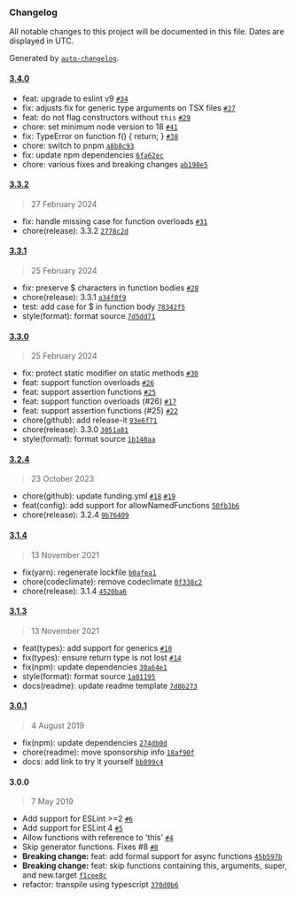 ### Changelog

All notable changes to this project will be documented in this file. Dates are displayed in UTC.

Generated by [`auto-changelog`](https://github.com/CookPete/auto-changelog).

#### [3.4.0](https://github.com/JamieMason/eslint-plugin-prefer-arrow-functions/compare/3.3.2...3.4.0)

- feat: upgrade to eslint v9 [`#34`](https://github.com/JamieMason/eslint-plugin-prefer-arrow-functions/issues/34)
- fix: adjusts fix for generic type arguments on TSX files [`#27`](https://github.com/JamieMason/eslint-plugin-prefer-arrow-functions/issues/27)
- feat: do not flag constructors without `this` [`#29`](https://github.com/JamieMason/eslint-plugin-prefer-arrow-functions/issues/29)
- chore: set minimum node version to 18 [`#41`](https://github.com/JamieMason/eslint-plugin-prefer-arrow-functions/issues/41)
- fix: TypeError on function f() { return; } [`#38`](https://github.com/JamieMason/eslint-plugin-prefer-arrow-functions/issues/38)
- chore: switch to pnpm [`a8b8c93`](https://github.com/JamieMason/eslint-plugin-prefer-arrow-functions/commit/a8b8c939649d8310b17d104d51fa4b4f73c1235e)
- fix: update npm dependencies [`6fa62ec`](https://github.com/JamieMason/eslint-plugin-prefer-arrow-functions/commit/6fa62ec02d27bfdacabdb75dd06b203d4802753a)
- chore: various fixes and breaking changes [`ab198e5`](https://github.com/JamieMason/eslint-plugin-prefer-arrow-functions/commit/ab198e53b553669a23eeea9f1f14d8e86c603e4a)

#### [3.3.2](https://github.com/JamieMason/eslint-plugin-prefer-arrow-functions/compare/3.3.1...3.3.2)

> 27 February 2024

- fix: handle missing case for function overloads [`#31`](https://github.com/JamieMason/eslint-plugin-prefer-arrow-functions/pull/31)
- chore(release): 3.3.2 [`2778c2d`](https://github.com/JamieMason/eslint-plugin-prefer-arrow-functions/commit/2778c2d289c9e0db6d42dafd26e761c50d306a15)

#### [3.3.1](https://github.com/JamieMason/eslint-plugin-prefer-arrow-functions/compare/3.3.0...3.3.1)

> 25 February 2024

- fix: preserve $ characters in function bodies [`#28`](https://github.com/JamieMason/eslint-plugin-prefer-arrow-functions/issues/28)
- chore(release): 3.3.1 [`a34f8f9`](https://github.com/JamieMason/eslint-plugin-prefer-arrow-functions/commit/a34f8f9f53ce9a3c09603c80968cefdb9ae9b060)
- test: add case for $ in function body [`78342f5`](https://github.com/JamieMason/eslint-plugin-prefer-arrow-functions/commit/78342f545702efb0f6c3629f74d36ca7ba65ca36)
- style(format): format source [`7d5dd71`](https://github.com/JamieMason/eslint-plugin-prefer-arrow-functions/commit/7d5dd71ed48602b7f36742bbc612bcc96a103eb7)

#### [3.3.0](https://github.com/JamieMason/eslint-plugin-prefer-arrow-functions/compare/3.2.4...3.3.0)

> 25 February 2024

- fix: protect static modifier on static methods [`#30`](https://github.com/JamieMason/eslint-plugin-prefer-arrow-functions/pull/30)
- feat: support function overloads [`#26`](https://github.com/JamieMason/eslint-plugin-prefer-arrow-functions/pull/26)
- feat: support assertion functions [`#25`](https://github.com/JamieMason/eslint-plugin-prefer-arrow-functions/pull/25)
- feat: support function overloads (#26) [`#17`](https://github.com/JamieMason/eslint-plugin-prefer-arrow-functions/issues/17)
- feat: support assertion functions (#25) [`#22`](https://github.com/JamieMason/eslint-plugin-prefer-arrow-functions/issues/22)
- chore(github): add release-it [`93e6f71`](https://github.com/JamieMason/eslint-plugin-prefer-arrow-functions/commit/93e6f7185a2161e864f40659c23b12761ef74de5)
- chore(release): 3.3.0 [`3051a81`](https://github.com/JamieMason/eslint-plugin-prefer-arrow-functions/commit/3051a813ad4e2e093965a2c343ca14df001fe6af)
- style(format): format source [`1b140aa`](https://github.com/JamieMason/eslint-plugin-prefer-arrow-functions/commit/1b140aaf6408ed2d084ceb30ce31705b5e554ea3)

#### [3.2.4](https://github.com/JamieMason/eslint-plugin-prefer-arrow-functions/compare/3.1.4...3.2.4)

> 23 October 2023

- chore(github): update funding.yml [`#18`](https://github.com/JamieMason/eslint-plugin-prefer-arrow-functions/issues/18) [`#19`](https://github.com/JamieMason/eslint-plugin-prefer-arrow-functions/issues/19)
- feat(config): add support for allowNamedFunctions [`50fb3b6`](https://github.com/JamieMason/eslint-plugin-prefer-arrow-functions/commit/50fb3b68d9b2eaf48617404bec8f9ed1b4e6a511)
- chore(release): 3.2.4 [`9b76409`](https://github.com/JamieMason/eslint-plugin-prefer-arrow-functions/commit/9b76409f17deaa5d820c92adbb32cdc462fb3ec4)

#### [3.1.4](https://github.com/JamieMason/eslint-plugin-prefer-arrow-functions/compare/3.1.3...3.1.4)

> 13 November 2021

- fix(yarn): regenerate lockfile [`b0afea1`](https://github.com/JamieMason/eslint-plugin-prefer-arrow-functions/commit/b0afea135a4de55e9c0e3525fc98caa88d81292e)
- chore(codeclimate): remove codeclimate [`0f338c2`](https://github.com/JamieMason/eslint-plugin-prefer-arrow-functions/commit/0f338c275c3cdc1e835b8da9ed78195f35f6521c)
- chore(release): 3.1.4 [`4520ba6`](https://github.com/JamieMason/eslint-plugin-prefer-arrow-functions/commit/4520ba6591a7bc489f5af967f5ffc508d70cb6c7)

#### [3.1.3](https://github.com/JamieMason/eslint-plugin-prefer-arrow-functions/compare/3.0.1...3.1.3)

> 13 November 2021

- feat(types): add support for generics [`#10`](https://github.com/JamieMason/eslint-plugin-prefer-arrow-functions/issues/10)
- fix(types): ensure return type is not lost [`#14`](https://github.com/JamieMason/eslint-plugin-prefer-arrow-functions/issues/14)
- fix(npm): update dependencies [`30a64e1`](https://github.com/JamieMason/eslint-plugin-prefer-arrow-functions/commit/30a64e1cd12c5ae502ff7fdaa83f1515934e0358)
- style(format): format source [`1a01195`](https://github.com/JamieMason/eslint-plugin-prefer-arrow-functions/commit/1a011957ceedb341272c8de28a5439bccb781b7a)
- docs(readme): update readme template [`7d8b273`](https://github.com/JamieMason/eslint-plugin-prefer-arrow-functions/commit/7d8b2735d7247e1e9e8cc9981b3c2805e5dbf8e6)

#### [3.0.1](https://github.com/JamieMason/eslint-plugin-prefer-arrow-functions/compare/3.0.0...3.0.1)

> 4 August 2019

- fix(npm): update dependencies [`274db0d`](https://github.com/JamieMason/eslint-plugin-prefer-arrow-functions/commit/274db0de3fcc4b191942273f78978a6bc9720382)
- chore(readme): move sponsorship info [`18af90f`](https://github.com/JamieMason/eslint-plugin-prefer-arrow-functions/commit/18af90f1694b6a91cb5fad33ca546a0be7e25111)
- docs: add link to try it yourself [`bb899c4`](https://github.com/JamieMason/eslint-plugin-prefer-arrow-functions/commit/bb899c44e744cd3b811c14c1ecd2e7d6121904ad)

#### 3.0.0

> 7 May 2019

- Add support for ESLint &gt;=2 [`#6`](https://github.com/JamieMason/eslint-plugin-prefer-arrow-functions/pull/6)
- Add support for ESLint 4 [`#5`](https://github.com/JamieMason/eslint-plugin-prefer-arrow-functions/pull/5)
- Allow functions with reference to 'this' [`#4`](https://github.com/JamieMason/eslint-plugin-prefer-arrow-functions/pull/4)
- Skip generator functions. Fixes #8 [`#8`](https://github.com/JamieMason/eslint-plugin-prefer-arrow-functions/issues/8)
- **Breaking change:** feat: add formal support for async functions [`45b597b`](https://github.com/JamieMason/eslint-plugin-prefer-arrow-functions/commit/45b597b39af451de96abb74d6b52082da2a7aad1)
- **Breaking change:** feat: skip functions containing this, arguments, super, and new.target [`f1cee8c`](https://github.com/JamieMason/eslint-plugin-prefer-arrow-functions/commit/f1cee8cb91fd60494a49d226cb4d1b0e726b162f)
- refactor: transpile using typescript [`370d0b6`](https://github.com/JamieMason/eslint-plugin-prefer-arrow-functions/commit/370d0b60c749199a02821ffb857fc136cb13a98c)
